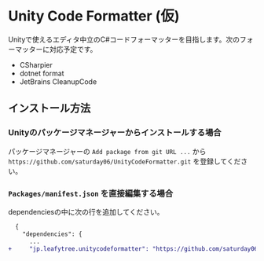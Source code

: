 # Unity Code Formatter (仮)

Unityで使えるエディタ中立のC#コードフォーマッターを目指します。次のフォーマッターに対応予定です。

- CSharpier
- dotnet format
- JetBrains CleanupCode

## インストール方法

### Unityのパッケージマネージャーからインストールする場合

パッケージマネージャーの `Add package from git URL ...` から `https://github.com/saturday06/UnityCodeFormatter.git` を登録してください。

### `Packages/manifest.json` を直接編集する場合

dependenciesの中に次の行を追加してください。

```diff
  {
    "dependencies": {
      ...
+     "jp.leafytree.unitycodeformatter": "https://github.com/saturday06/UnityCodeFormatter.git",
```
